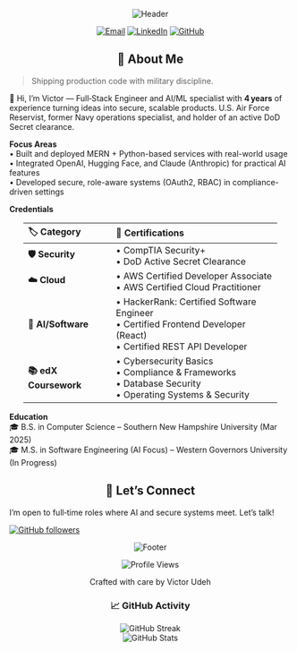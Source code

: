 <div align="center">
  
![Header](https://capsule-render.vercel.app/api?type=waving&color=gradient&customColorList=6,11,20&height=300&section=header&text=Victor%20Udeh&fontSize=90&animation=fadeIn&fontAlignY=38&desc=Full%20Stack%20Engineer%20|%20AI%2FML%20Specialist%20|%20Military%20Veteran&descAlignY=51&descAlign=50)

[![Email](https://img.shields.io/badge/victor.o.udeh@gmail.com-D14836?style=for-the-badge&logo=gmail&logoColor=white)](mailto:victor.o.udeh@gmail.com)
[![LinkedIn](https://img.shields.io/badge/linkedin-0077B5?style=for-the-badge&logo=linkedin&logoColor=white)](https://www.linkedin.com/in/victorudeh)
[![GitHub](https://img.shields.io/badge/github-100000?style=for-the-badge&logo=github&logoColor=white)](https://github.com/vhicktour)

</div>

<div align="center">

## 🚀 About Me

</div>

> Shipping production code with military discipline.

👋 Hi, I’m Victor — Full‑Stack Engineer and AI/ML specialist with **4 years** of experience turning ideas into secure, scalable products. U.S. Air Force Reservist, former Navy operations specialist, and holder of an active DoD Secret clearance.

**Focus Areas**  
• Built and deployed MERN + Python-based services with real-world usage  
• Integrated OpenAI, Hugging Face, and Claude (Anthropic) for practical AI features  
• Developed secure, role-aware systems (OAuth2, RBAC) in compliance-driven settings

**Credentials**

<div align="center">
  <table style="width:90%; border-collapse:collapse;">
    <thead>
      <tr>
        <th align="left">🏷️ Category</th>
        <th align="left">📜 Certifications</th>
      </tr>
    </thead>
    <tbody>
      <tr>
        <td><strong>🛡️ Security</strong></td>
        <td>
          • CompTIA Security+<br>
          • DoD Active Secret Clearance
        </td>
      </tr>
      <tr>
        <td><strong>☁️ Cloud</strong></td>
        <td>
          • AWS Certified Developer Associate<br>
          • AWS Certified Cloud Practitioner
        </td>
      </tr>
      <tr>
        <td><strong>🧠 AI/Software</strong></td>
        <td>
          • HackerRank: Certified Software Engineer<br>
          • Certified Frontend Developer (React)<br>
          • Certified REST API Developer
        </td>
      </tr>
      <tr>
        <td><strong>📚 edX Coursework</strong></td>
        <td>
          • Cybersecurity Basics<br>
          • Compliance & Frameworks<br>
          • Database Security<br>
          • Operating Systems & Security
        </td>
      </tr>
    </tbody>
  </table>
</div>

**Education**  
🎓 B.S. in Computer Science – Southern New Hampshire University (Mar 2025)  
🎓 M.S. in Software Engineering (AI Focus) – Western Governors University (In Progress)

<div align="center">

## 🤝 Let’s Connect

</div>

I’m open to full‑time roles where AI and secure systems meet. Let’s talk!

[![GitHub followers](https://img.shields.io/github/followers/vhicktour?style=for-the-badge&logo=github&logoColor=white)](https://github.com/vhicktour)

<div align="center">

![Footer](https://capsule-render.vercel.app/api?type=waving&color=gradient&customColorList=6,11,20&height=150&section=footer)

<img src="https://komarev.com/ghpvc/?username=vhicktour&style=for-the-badge&color=0D1117" alt="Profile Views" />

<p>Crafted with care by Victor Udeh</p>


<!-- GitHub Commit History -->
<div align="center">
  <h3>📈 GitHub Activity</h3>
  <img src="https://github-readme-streak-stats.herokuapp.com/?user=vhicktour&theme=default" alt="GitHub Streak" />
  <br>
  <img src="https://github-readme-stats.vercel.app/api?username=vhicktour&show_icons=true&hide_border=true&count_private=true&hide_title=true" alt="GitHub Stats" />
</div>
</div>

